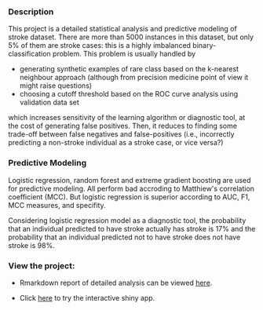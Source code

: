 ### Description
This project is a  detailed statistical analysis and predictive modeling of stroke dataset. 
There are more than 5000 instances in this dataset, but only 5% of them are stroke cases: this is a highly imbalanced binary-classification problem.
This problem is usually handled by
  - generating synthetic examples of rare class based on the k-nearest neighbour approach (although from precision medicine point of view it might raise questions)
  - choosing a cutoff threshold based on the ROC curve analysis using validation data set

which increases sensitivity of the learning algorithm or diagnostic tool, at the cost of generating false positives.
Then, it reduces to finding some trade-off between false negatives and false-positives (i.e., incorrectly predicting a non-stroke individual as a stroke case, or vice versa?)

### Predictive Modeling
Logistic regression, random forest and extreme gradient boosting are used for predictive modeling. All perform bad accroding to Matthiew's correlation coefficient (MCC).
But logistic regression is superior according to AUC, F1, MCC measures, and specifity.

Considering logistic regression model as a diagnostic tool, the probability that an individual predicted to have stroke actually has stroke is 17% and the probability that an individual predicted not to have stroke does not have stroke is 98%.


### View the project:

* Rmarkdown report of detailed analysis can be viewed [here](https://kmusayeva.github.io/StrokeClassification/).

* Click [here](https://kmusayeva.shinyapps.io/strokeclassification/) to try the interactive shiny app.




